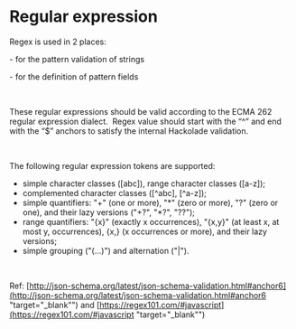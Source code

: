# Regular expression

Regex is used in 2 places:

\- for the pattern validation of strings

\- for the definition of pattern fields

&nbsp;

These regular expressions should be valid according to the ECMA 262 regular expression dialect.&nbsp; Regex value should start with the “\^” and end with the “$” anchors to satisfy the internal Hackolade validation.

&nbsp;

The following regular expression tokens are supported:

* simple character classes (\[abc\]), range character classes (\[a-z\]);
* complemented character classes (\[\^abc\], \[\^a-z\]);
* simple quantifiers: "+" (one or more), "\*" (zero or more), "?" (zero or one), and their lazy versions ("+?", "\*?", "??");
* range quantifiers: "{x}" (exactly x occurrences), "{x,y}" (at least x, at most y, occurrences), {x,} (x occurrences or more), and their lazy versions;
* simple grouping ("(...)") and alternation ("\|").

&nbsp;

Ref: [http://json-schema.org/latest/json-schema-validation.html#anchor6](<http://json-schema.org/latest/json-schema-validation.html#anchor6> "target=\"\_blank\"") and [https://regex101.com/#javascript](<https://regex101.com/#javascript> "target=\"\_blank\"")

